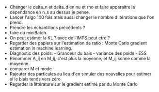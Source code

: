 - Changer le delta_n et delta_d en nu et rho et faire apparaitre la dépendance en n_s au dessus je pense. 
- Lancer l'algo 100 fois mais aussi changer le nombre d'itérations que l'on prend. 
- Prendre les échantillons précédents ? 
- faire du miniBatch. 
- On peut estimer la KL ? avec de l'IMPS peut etre ? 
- Regarder des papiers sur l'estimation de ratio : Monte Carlo gradient estimation in machine learning. 
- Diagnostic des poids: 
								- Grandeur du bais
								- variance des poids 
								- ESS 
- Renommer A_ij en M_ij, c'est plus la moyenne, et M_ij sonne comme la moyenne. 
- comparer M et mode
- Rajouter des particules au lieu d'en simuler des nouvelles pour estimer si le biais tends vers zéro 
- Regarder la littérature sur le gradient estimé par du Monte Carlo

